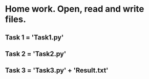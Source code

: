 # Home work. Open, read and write files.

## Task 1 = 'Task1.py'
## Task 2 = 'Task2.py'
## Task 3 = 'Task3.py' + 'Result.txt'